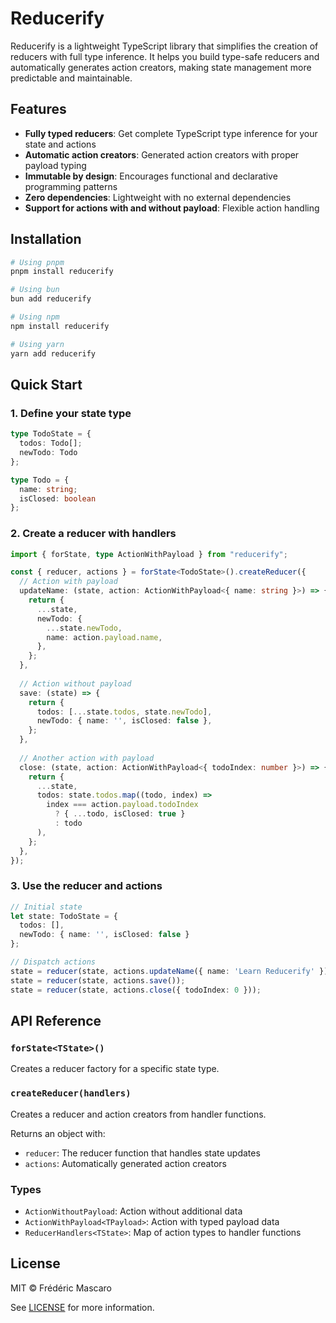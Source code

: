 # Reducerify

Reducerify is a lightweight TypeScript library that simplifies the creation of reducers with full type inference. It helps you build type-safe reducers and automatically generates action creators, making state management more predictable and maintainable.

## Features

- **Fully typed reducers**: Get complete TypeScript type inference for your state and actions
- **Automatic action creators**: Generated action creators with proper payload typing
- **Immutable by design**: Encourages functional and declarative programming patterns
- **Zero dependencies**: Lightweight with no external dependencies
- **Support for actions with and without payload**: Flexible action handling

## Installation

```bash
# Using pnpm
pnpm install reducerify

# Using bun
bun add reducerify

# Using npm
npm install reducerify

# Using yarn
yarn add reducerify
```

## Quick Start

### 1. Define your state type

```typescript
type TodoState = { 
  todos: Todo[]; 
  newTodo: Todo 
};

type Todo = { 
  name: string; 
  isClosed: boolean 
};
```

### 2. Create a reducer with handlers

```typescript
import { forState, type ActionWithPayload } from "reducerify";

const { reducer, actions } = forState<TodoState>().createReducer({
  // Action with payload
  updateName: (state, action: ActionWithPayload<{ name: string }>) => {
    return {
      ...state,
      newTodo: {
        ...state.newTodo,
        name: action.payload.name,
      },
    };
  },
  
  // Action without payload
  save: (state) => {
    return {
      todos: [...state.todos, state.newTodo],
      newTodo: { name: '', isClosed: false },
    };
  },
  
  // Another action with payload
  close: (state, action: ActionWithPayload<{ todoIndex: number }>) => {
    return {
      ...state,
      todos: state.todos.map((todo, index) => 
        index === action.payload.todoIndex 
          ? { ...todo, isClosed: true }
          : todo
      ),
    };
  },
});
```

### 3. Use the reducer and actions

```typescript
// Initial state
let state: TodoState = { 
  todos: [], 
  newTodo: { name: '', isClosed: false } 
};

// Dispatch actions
state = reducer(state, actions.updateName({ name: 'Learn Reducerify' }));
state = reducer(state, actions.save());
state = reducer(state, actions.close({ todoIndex: 0 }));
```

## API Reference

### `forState<TState>()`

Creates a reducer factory for a specific state type.

### `createReducer(handlers)`

Creates a reducer and action creators from handler functions.

Returns an object with:
- `reducer`: The reducer function that handles state updates
- `actions`: Automatically generated action creators

### Types

- `ActionWithoutPayload`: Action without additional data
- `ActionWithPayload<TPayload>`: Action with typed payload data
- `ReducerHandlers<TState>`: Map of action types to handler functions

## License

MIT © Frédéric Mascaro

See [LICENSE](LICENSE) for more information.
